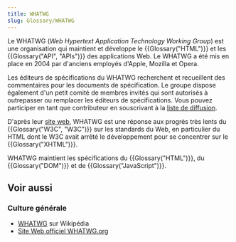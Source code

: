 ```yaml
---
title: WHATWG
slug: Glossary/WHATWG
---
```


Le WHATWG (_Web Hypertext Application Technology Working Group_) est une organisation qui maintient et développe le {{Glossary("HTML")}} et les {{Glossary("API", "APIs")}} des applications Web. Le WHATWG a été mis en place en 2004 par d'anciens employés d'Apple, Mozilla et Opera.

Les éditeurs de spécifications du WHATWG recherchent et recueillent des commentaires pour les documents de spécification. Le groupe dispose également d'un petit comité de membres invités qui sont autorisés à outrepasser ou remplacer les éditeurs de spécifications. Vous pouvez participer en tant que contributeur en souscrivant à la [liste de diffusion](https://whatwg.org/mailing-list).

D'après leur [site web](https://wiki.whatwg.org/wiki/FAQ#What_is_the_WHATWG.3F), WHATWG est une réponse aux progrès très lents du {{Glossary("W3C", "W3C")}} sur les standards du Web, en particulier du HTML dont le W3C avait arrêté le développement pour se concentrer sur le {{Glossary("XHTML")}}.

WHATWG maintient les spécifications du {{Glossary("HTML")}}, du {{Glossary("DOM")}} et de {{Glossary("JavaScript")}}.

## Voir aussi

### Culture générale

- [WHATWG](https://fr.wikipedia.org/wiki/Web_Hypertext_Application_Technology_Working_Group) sur Wikipédia
- [Site Web officiel WHATWG.org](http://wiki.whatwg.org/)
